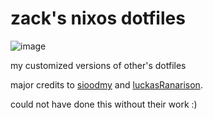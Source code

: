 # zack's nixos dotfiles

![image](https://github.com/zackartz/nixos-dots/assets/34588810/c8c7cee0-01f9-4e20-b166-87ef60705b5b)

my customized versions of other's dotfiles

major credits to [sioodmy](https://github.com/sioodmy/dotfiles) and [luckasRanarison](https://github.com/luckasRanarison/nvimrc).

could not have done this without their work :)
